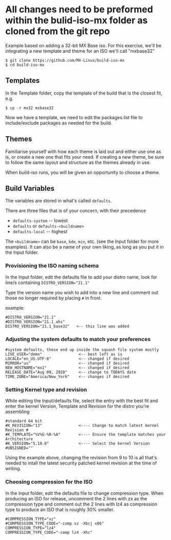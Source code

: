 # All changes need to be preformed within the bulid-iso-mx folder as cloned from the git repo

Example based on adding a 32-bit MX Base iso.  For this exercise, we'll be integrating a new 
template and theme for an ISO we'll call "mxbase32"

````
$ git clone https://github.com/MX-Linux/build-iso-mx
$ cd build-iso-mx
````


## Templates

In the Template folder, copy the template of the build that is the closest fit, e.g.
````
$ cp -r mx32 mxbase32
````

Now we have a template, we need to edit the packages.list file to include/exclude 
packages as needed for the build.


## Themes

Familiarise yourself with how each theme is laid out and either use one as is, or 
create a new one that fits your need. If creating a new theme, be sure to follow
the same layout and structure as the themes already in use. 

When build-iso runs, you will be given an opportunity to choose a theme.


## Build Variables

The variables are stored in what's called `defaults`.

There are three files that is of your concern, with their precedence 

- `defaults-system` -- lowest
- `defaults` or `defaults-<buildname>`
- `defaults-local` -- highest

The `<buildname>` can be `base`, `kde`, `min`, etc. (see the Input folder for more examples).
It can also be a name of your own liking, as long as you put it in the Input folder.


### Provisioning the ISO naming schema

In the Input folder, edit the defaults file to add your distro name, look for line/s containing `DISTRO_VERSION="21.1"`

Type the version name you wish to add into a new line and comment out those no longer required by placing `#` in front.

example:

    #DISTRO_VERSION="21.1"
    #DISTRO_VERSION="21.1_ahs"
    DISTRO_VERSION="21.1_base32"   <-- this line was added



### Adjusting the system defaults to match your preferences

    #system defaults, these end up inside the squash file system mostly
    LIVE_USER="demo"                <-- best left as is
    LOCALE="en_US.UTF-8"            <-- changed if desired
    MIRROR="us"                     <-- changed if desired
    NEW_HOSTNAME="mx1"              <-- changed if desired
    RELEASE_DATE="Aug 09, 2020"     <-- change to TODAYS date
    TIME_ZONE="America/New_York"    <-- changes if desired


### Setting Kernel type and revision

While editing the Input/defaults file, select the entry with the best fit 
and enter the kernel Version, Template and Revision for the distro you're assembling

    #standard 64 bit
    #K_REVISION="13"                <---- Change to match latest kernel Revision #
    #K_TEMPLATE="%V%G-%R-%A"        <---- Ensure the template matches your Architecture
    #K_VERSION="5.10.0"             <---- Select the kernel Version
    #UNSIGNED=""

Using the example above, changing the revision from 9 to 10 is all that's needed
to intall the latest security patched kernel revision at the time of writing.


### Choosing compression for the ISO

In the Input folder, edit the defaults file to change compression type.
When producing an ISO for release, uncomment the 2 lines with zx as the compression 
type and comment out the 2 lines with lz4 as compression type to produce an ISO
that is roughly 30% smaller.

    #COMPRESSION_TYPE="xz"
    #COMPRESSION_TYPE_CODE="-comp xz -Xbcj x86"
    COMPRESSION_TYPE="lz4"
    COMPRESSION_TYPE_CODE="-comp lz4 -Xhc"

